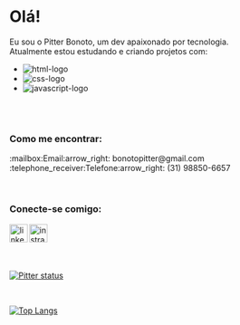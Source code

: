 # Olá!

Eu sou o Pitter Bonoto, um dev apaixonado por tecnologia.
<br>
Atualmente estou estudando e criando projetos com:

- <img src="https://img.shields.io/badge/HTML5-E34F26?style=for-the-badge&logo=html5&logoColor=white" alt="html-logo"/>
- <img src="https://img.shields.io/badge/CSS3-1572B6?style=for-the-badge&logo=css3&logoColor=white" alt="css-logo"/>
- <img src="https://img.shields.io/badge/JavaScript-323330?style=for-the-badge&logo=javascript&logoColor=F7DF1E" alt="javascript-logo"/>
 
<br>
<br>

### Como me encontrar:
<p> 
:mailbox:Email:arrow_right: bonotopitter@gmail.com 
<br>
:telephone_receiver:Telefone:arrow_right: (31) 98850-6657
</p>
<br>

### Conecte-se comigo:

<p>
<a href="https://www.linkedin.com/in/pitter-bonoto"> 
<img src="https://cdn-icons-png.flaticon.com/512/174/174857.png?w=740&t=st=1691844480~exp=1691845080~hmac=9809339f1ce74a682c4911502d3e7af0b25fca471ee9d12c59457557bef66a8c" width="32px" img align="left" alt="linkedin-logo"/>
</a> 
<a href="https://www.instagram.com/pitterbonoto/"> 
<img src="https://cdn-icons-png.flaticon.com/512/174/174855.png?w=740&t=st=1691845973~exp=1691846573~hmac=c767a0baecc4acac759fee9d1ca5185b8cbd68113df52d14b2b6d773a6f4ee07" width="32px"  img align="left"alt="instragram-logo"/>
</a> 
</p>

<br>
<br>
<br>
<br>

[![Pitter status](https://github-readme-stats.vercel.app/api?username=PitterBonoto)](https://github.com/anuraghazra/github-readme-stats)
 
<br>

[![Top Langs](https://github-readme-stats.vercel.app/api/top-langs/?username=PitterBonoto)](https://github.com/anuraghazra/github-readme-stats)

  

